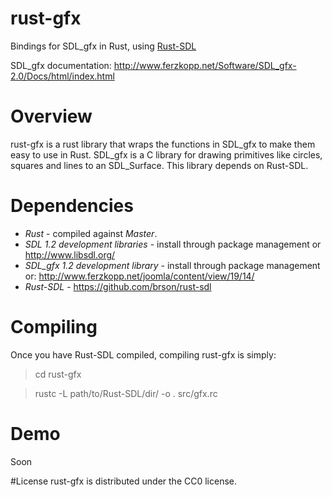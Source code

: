 # rust-gfx
Bindings for SDL_gfx in Rust, using [Rust-SDL](https://github.com/brson/rust-sdl)

SDL_gfx documentation: http://www.ferzkopp.net/Software/SDL_gfx-2.0/Docs/html/index.html

# Overview

rust-gfx is a rust library that wraps the functions in SDL_gfx to make them easy to use in Rust. SDL_gfx is a C library for drawing primitives like circles, squares and lines to an SDL_Surface. This library depends on Rust-SDL.

# Dependencies

* *Rust* - compiled against *Master*.
* *SDL 1.2 development libraries* - install through package management or http://www.libsdl.org/
* *SDL_gfx 1.2 development library* - install through package management or: http://www.ferzkopp.net/joomla/content/view/19/14/
* *Rust-SDL* - https://github.com/brson/rust-sdl

# Compiling
Once you have Rust-SDL compiled, compiling rust-gfx is simply:

> cd rust-gfx

> rustc -L path/to/Rust-SDL/dir/ -o . src/gfx.rc

# Demo
Soon

#License
rust-gfx is distributed under the CC0 license.
